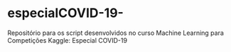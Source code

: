 # especialCOVID-19-
Repositório para os script desenvolvidos no curso Machine Learning para Competições Kaggle: Especial COVID-19 
